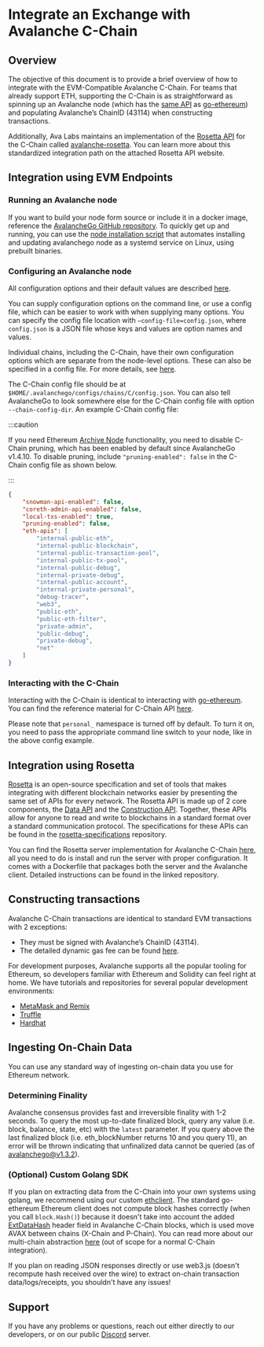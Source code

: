 # Integrate an Exchange with Avalanche C-Chain

## Overview

The objective of this document is to provide a brief overview of how to integrate with the EVM-Compatible Avalanche C-Chain. For teams that already support ETH, supporting the C-Chain is as straightforward as spinning up an Avalanche node (which has the [same API](https://eth.wiki/json-rpc/API) as [go-ethereum](https://geth.ethereum.org/docs/rpc/server)) and populating Avalanche’s ChainID (43114) when constructing transactions.

Additionally, Ava Labs maintains an implementation of the [Rosetta API](https://www.rosetta-api.org/) for the C-Chain called [avalanche-rosetta](https://github.com/ava-labs/avalanche-rosetta). You can learn more about this standardized integration path on the attached Rosetta API website.

## Integration using EVM Endpoints

### Running an Avalanche node

If you want to build your node form source or include it in a docker image, reference the [AvalancheGo GitHub repository](https://github.com/ava-labs/avalanchego). To quickly get up and running, you can use the [node installation script](../../nodes/build/set-up-node-with-installer.md) that automates installing and updating avalanchego node as a systemd service on Linux, using prebuilt binaries.

### Configuring an Avalanche node

All configuration options and their default values are described [here](../../nodes/maintain/avalanchego-config-flags.md).

You can supply configuration options on the command line, or use a config file, which can be easier to work with when supplying many options. You can specify the config file location with `—config-file=config.json`, where `config.json` is a JSON file whose keys and values are option names and values.

Individual chains, including the C-Chain, have their own configuration options which are separate from the node-level options. These can also be specified in a config file. For more details, see [here](../../nodes/maintain/avalanchego-config-flags.md#chain-configs).

The C-Chain config file should be at `$HOME/.avalanchego/configs/chains/C/config.json`. You can also tell AvalancheGo to look somewhere else for the C-Chain config file with option `--chain-config-dir`. An example C-Chain config file:

:::caution

If you need Ethereum [Archive Node](https://ethereum.org/en/developers/docs/nodes-and-clients/#archive-node) functionality, you need to disable C-Chain pruning, which has been enabled by default since AvalancheGo v1.4.10. To disable pruning, include `"pruning-enabled": false` in the C-Chain config file as shown below.

:::


```json
{
    "snowman-api-enabled": false,
    "coreth-admin-api-enabled": false,
    "local-txs-enabled": true,
    "pruning-enabled": false,
    "eth-apis": [
        "internal-public-eth",
        "internal-public-blockchain",
        "internal-public-transaction-pool",
        "internal-public-tx-pool",
        "internal-public-debug",
        "internal-private-debug",
        "internal-public-account",
        "internal-private-personal",
        "debug-tracer",
        "web3",
        "public-eth",
        "public-eth-filter",
        "private-admin",
        "public-debug",
        "private-debug",
        "net"
    ]
}
```


### Interacting with the C-Chain

Interacting with the C-Chain is identical to interacting with [go-ethereum](https://geth.ethereum.org/). You can find the reference material for C-Chain API [here](../../apis/avalanchego/apis/c-chain.md).

Please note that `personal_` namespace is turned off by default. To turn it on, you need to pass the appropriate command line switch to your node, like in the above config example.

## Integration using Rosetta

[Rosetta](https://www.rosetta-api.org/) is an open-source specification and set of tools that makes integrating with different blockchain networks easier by presenting the same set of APIs for every network. The Rosetta API is made up of 2 core components, the [Data API](https://www.rosetta-api.org/docs/data_api_introduction.html) and the [Construction API](https://www.rosetta-api.org/docs/construction_api_introduction.html). Together, these APIs allow for anyone to read and write to blockchains in a standard format over a standard communication protocol. The specifications for these APIs can be found in the [rosetta-specifications](https://github.com/coinbase/rosetta-specifications) repository.

You can find the Rosetta server implementation for Avalanche C-Chain [here](https://github.com/ava-labs/avalanche-rosetta), all you need to do is install and run the server with proper configuration. It comes with a Dockerfile that packages both the server and the Avalanche client. Detailed instructions can be found in the linked repository.

## Constructing transactions

Avalanche C-Chain transactions are identical to standard EVM transactions with 2 exceptions:

* They must be signed with Avalanche’s ChainID (43114).
* The detailed dynamic gas fee can be found [here](../../quickstart/transaction-fees.md#c-chain-fees).

For development purposes, Avalanche supports all the popular tooling for Ethereum, so developers familiar with Ethereum and Solidity can feel right at home. We have tutorials and repositories for several popular development environments:

* [MetaMask and Remix](../../dapps/smart-contracts/deploy-a-smart-contract-on-avalanche-using-remix-and-metamask.md)
* [Truffle](../../dapps/smart-contracts/using-truffle-with-the-avalanche-c-chain.md)
* [Hardhat](../../dapps/smart-contracts/using-hardhat-with-the-avalanche-c-chain.md)

## Ingesting On-Chain Data

You can use any standard way of ingesting on-chain data you use for Ethereum network.

### Determining Finality

Avalanche consensus provides fast and irreversible finality with 1-2 seconds. To query the most up-to-date finalized block, query any value (i.e. block, balance, state, etc) with the `latest` parameter. If you query above the last finalized block (i.e. eth_blockNumber returns 10 and you query 11), an error will be thrown indicating that unfinalized data cannot be queried (as of avalanchego@v1.3.2).

### (Optional) Custom Golang SDK

If you plan on extracting data from the C-Chain into your own systems using golang, we recommend using our custom [ethclient](https://github.com/ava-labs/coreth/tree/master/ethclient). The standard go-ethereum Ethereum client does not compute block hashes correctly (when you call `block.Hash()`) because it doesn't take into account the added [ExtDataHash](https://github.com/ava-labs/coreth/blob/2c3cfac5f766ce5f32a2eddc43451bdb473b84f1/core/types/block.go#L98) header field in Avalanche C-Chain blocks, which is used move AVAX between chains (X-Chain and P-Chain). You can read more about our multi-chain abstraction [here](../../overview/getting-started/avalanche-platform-overview.md) (out of scope for a normal C-Chain integration).

If you plan on reading JSON responses directly or use web3.js (doesn't recompute hash received over the wire) to extract on-chain transaction data/logs/receipts, you shouldn't have any issues!

## Support

If you have any problems or questions, reach out either directly to our developers, or on our public [Discord](https://chat.avalabs.org/) server.

